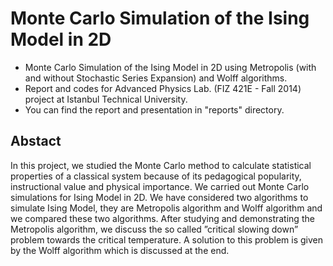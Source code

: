 # Monte Carlo Simulation of the Ising Model in 2D 

* Monte Carlo Simulation of the Ising Model in 2D using Metropolis (with and without Stochastic Series Expansion) and Wolff algorithms.
* Report and codes for Advanced Physics Lab. (FIZ 421E - Fall 2014) project at Istanbul Technical University.
* You can find the report and presentation in "reports" directory.

## Abstact

In this project, we studied the Monte Carlo method to calculate statistical properties of a classical system because of its pedagogical popularity, instructional value and physical importance. We carried out Monte Carlo simulations for Ising Model in 2D. We have considered two algorithms to simulate Ising Model, they are Metropolis algorithm and Wolff algorithm and we compared these two algorithms. After studying and demonstrating the Metropolis algorithm, we discuss the so called ”critical slowing down” problem towards the critical temperature. A solution to this problem is given by the Wolff algorithm which is discussed at the end.
